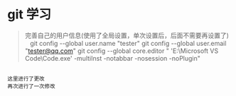 # git 学习
> 完善自己的用户信息(使用了全局设置，单次设置后，后面不需要再设置了)  
 ` `
git config --global user.name "tester" 
git config --global user.email "tester@qq.com"
git config --global core.editor " 'E:\Microsoft VS Code\Code.exe' -multiInst -notabbar -nosession -noPlugin"
```

这里进行了更改
再次进行了一次修改